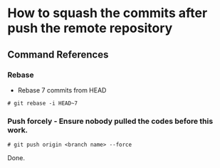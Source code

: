 # How to squash the commits after push the remote repository

## Command References

### Rebase
- Rebase 7 commits from HEAD 
~~~
# git rebase -i HEAD~7
~~~

### Push forcely - Ensure nobody pulled the codes before this work.
~~~
# git push origin <branch name> --force
~~~

Done. 
